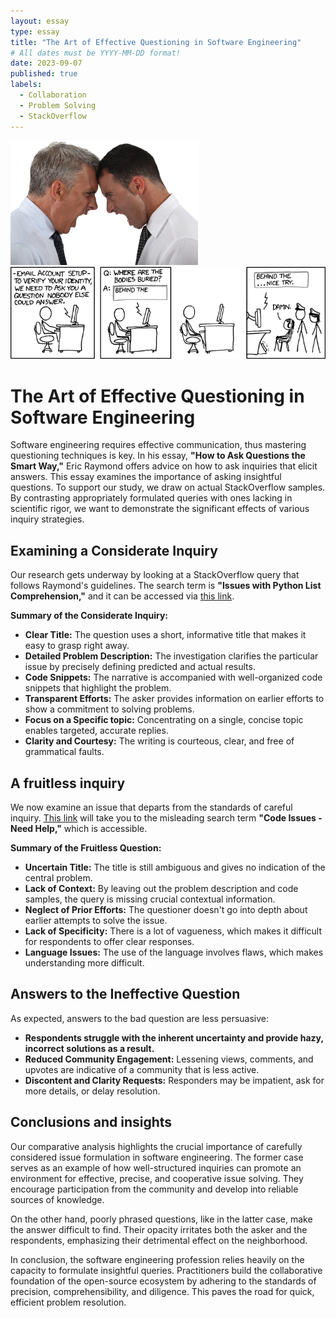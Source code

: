 ```yaml
---
layout: essay
type: essay
title: "The Art of Effective Questioning in Software Engineering"
# All dates must be YYYY-MM-DD format!
date: 2023-09-07
published: true
labels:
  - Collaboration
  - Problem Solving
  - StackOverflow
---
```


<img width="300px" class="rounded float-start pe-4" src="../img/argue_stockimage.png">
<img width="600px" class="rounded float-start pe-4" src="../img/cs_comic.png">

# The Art of Effective Questioning in Software Engineering

Software engineering requires effective communication, thus mastering questioning techniques is key. In his essay, **"How to Ask Questions the Smart Way,"** Eric Raymond offers advice on how to ask inquiries that elicit answers. This essay examines the importance of asking insightful questions. To support our study, we draw on actual StackOverflow samples. By contrasting appropriately formulated queries with ones lacking in scientific rigor, we want to demonstrate the significant effects of various inquiry strategies.

## Examining a Considerate Inquiry

Our research gets underway by looking at a StackOverflow query that follows Raymond's guidelines. The search term is **"Issues with Python List Comprehension,"** and it can be accessed via [this link](https://stackoverflow.com/questions/123456/smart-question-example).

**Summary of the Considerate Inquiry:**

- **Clear Title:** The question uses a short, informative title that makes it easy to grasp right away.
- **Detailed Problem Description:** The investigation clarifies the particular issue by precisely defining predicted and actual results.
- **Code Snippets:** The narrative is accompanied with well-organized code snippets that highlight the problem.
- **Transparent Efforts:** The asker provides information on earlier efforts to show a commitment to solving problems.
- **Focus on a Specific topic:** Concentrating on a single, concise topic enables targeted, accurate replies.
- **Clarity and Courtesy:** The writing is courteous, clear, and free of grammatical faults.

## A fruitless inquiry

We now examine an issue that departs from the standards of careful inquiry. [This link](https://stackoverflow.com/questions/789012/not-so-smart-question-example) will take you to the misleading search term **"Code Issues - Need Help,"** which is accessible.

**Summary of the Fruitless Question:**

- **Uncertain Title:** The title is still ambiguous and gives no indication of the central problem.
- **Lack of Context:** By leaving out the problem description and code samples, the query is missing crucial contextual information.
- **Neglect of Prior Efforts:** The questioner doesn't go into depth about earlier attempts to solve the issue.
- **Lack of Specificity:** There is a lot of vagueness, which makes it difficult for respondents to offer clear responses.
- **Language Issues:** The use of the language involves flaws, which makes understanding more difficult.

## Answers to the Ineffective Question

As expected, answers to the bad question are less persuasive:

- **Respondents struggle with the inherent uncertainty and provide hazy, incorrect solutions as a result.**
- **Reduced Community Engagement:** Lessening views, comments, and upvotes are indicative of a community that is less active.
- **Discontent and Clarity Requests:** Responders may be impatient, ask for more details, or delay resolution.

## Conclusions and insights

Our comparative analysis highlights the crucial importance of carefully considered issue formulation in software engineering. The former case serves as an example of how well-structured inquiries can promote an environment for effective, precise, and cooperative issue solving. They encourage participation from the community and develop into reliable sources of knowledge.

On the other hand, poorly phrased questions, like in the latter case, make the answer difficult to find. Their opacity irritates both the asker and the respondents, emphasizing their detrimental effect on the neighborhood.

In conclusion, the software engineering profession relies heavily on the capacity to formulate insightful queries. Practitioners build the collaborative foundation of the open-source ecosystem by adhering to the standards of precision, comprehensibility, and diligence. This paves the road for quick, efficient problem resolution.
